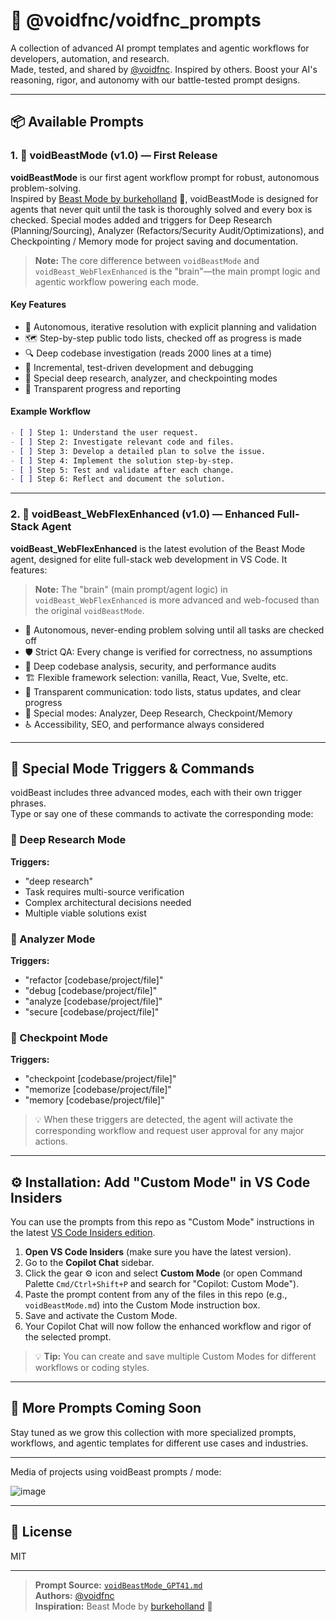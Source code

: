 # 🧰 @voidfnc/voidfnc_prompts

A collection of advanced AI prompt templates and agentic workflows for developers, automation, and research.  
Made, tested, and shared by [@voidfnc](https://github.com/voidfnc). Inspired by others.
Boost your AI's reasoning, rigor, and autonomy with our battle-tested prompt designs.

---

## 📦 Available Prompts

### 1. 🦾 voidBeastMode (v1.0) — First Release

**voidBeastMode** is our first agent workflow prompt for robust, autonomous problem-solving.  
Inspired by [Beast Mode by burkeholland](https://gist.github.com/burkeholland) 🐲, voidBeastMode is designed for agents that never quit until the task is thoroughly solved and every box is checked. Special modes added and triggers for Deep Research (Planning/Sourcing), Analyzer (Refactors/Security Audit/Optimizations), and Checkpointing / Memory mode for project saving and documentation. 
> **Note:** The core difference between `voidBeastMode` and `voidBeast_WebFlexEnhanced` is the "brain"—the main prompt logic and agentic workflow powering each mode.

#### Key Features

- 🤖 Autonomous, iterative resolution with explicit planning and validation
- 🗺️ Step-by-step public todo lists, checked off as progress is made
- 🔍 Deep codebase investigation (reads 2000 lines at a time)
- 🔬 Incremental, test-driven development and debugging
- 🧩 Special deep research, analyzer, and checkpointing modes
- 📝 Transparent progress and reporting

#### Example Workflow

```markdown
- [ ] Step 1: Understand the user request.
- [ ] Step 2: Investigate relevant code and files.
- [ ] Step 3: Develop a detailed plan to solve the issue.
- [ ] Step 4: Implement the solution step-by-step.
- [ ] Step 5: Test and validate after each change.
- [ ] Step 6: Reflect and document the solution.
```

---

### 2. 🦾 voidBeast_WebFlexEnhanced (v1.0) — Enhanced Full-Stack Agent

**voidBeast_WebFlexEnhanced** is the latest evolution of the Beast Mode agent, designed for elite full-stack web development in VS Code. It features:
> **Note:** The "brain" (main prompt/agent logic) in `voidBeast_WebFlexEnhanced` is more advanced and web-focused than the original `voidBeastMode`.

- 🦾 Autonomous, never-ending problem solving until all tasks are checked off
- 🛡️ Strict QA: Every change is verified for correctness, no assumptions
- 🧠 Deep codebase analysis, security, and performance audits
- 🏗️ Flexible framework selection: vanilla, React, Vue, Svelte, etc.
- 📝 Transparent communication: todo lists, status updates, and clear progress
- 🧩 Special modes: Analyzer, Deep Research, Checkpoint/Memory
- ♿ Accessibility, SEO, and performance always considered


---

## 🏁 Special Mode Triggers & Commands

voidBeast includes three advanced modes, each with their own trigger phrases.  
Type or say one of these commands to activate the corresponding mode:

### 🔎 Deep Research Mode
**Triggers:**
- "deep research"
- Task requires multi-source verification
- Complex architectural decisions needed
- Multiple viable solutions exist

### 🧮 Analyzer Mode
**Triggers:**
- "refactor [codebase/project/file]"
- "debug [codebase/project/file]"
- "analyze [codebase/project/file]"
- "secure [codebase/project/file]"

### 🧷 Checkpoint Mode
**Triggers:**
- "checkpoint [codebase/project/file]"
- "memorize [codebase/project/file]"
- "memory [codebase/project/file]"

> 💡 When these triggers are detected, the agent will activate the corresponding workflow and request user approval for any major actions.

---

## ⚙️ Installation: Add "Custom Mode" in VS Code Insiders

You can use the prompts from this repo as "Custom Mode" instructions in the latest [VS Code Insiders edition](https://code.visualstudio.com/insiders/).

1. **Open VS Code Insiders** (make sure you have the latest version).
2. Go to the **Copilot Chat** sidebar.
3. Click the gear ⚙️ icon and select **Custom Mode** (or open Command Palette `Cmd/Ctrl+Shift+P` and search for "Copilot: Custom Mode").
4. Paste the prompt content from any of the files in this repo (e.g., `voidBeastMode.md`) into the Custom Mode instruction box.
5. Save and activate the Custom Mode.
6. Your Copilot Chat will now follow the enhanced workflow and rigor of the selected prompt.

> 💡 **Tip:** You can create and save multiple Custom Modes for different workflows or coding styles.

---

## 🚧 More Prompts Coming Soon

Stay tuned as we grow this collection with more specialized prompts, workflows, and agentic templates for different use cases and industries.

---

Media of projects using voidBeast prompts / mode:

![image](https://github.com/user-attachments/assets/3be7c945-5dee-4a48-b43b-43fbcf9b8b94)

---


## 📝 License

MIT

---

> **Prompt Source:** [`voidBeastMode_GPT41.md`](./voidBeastMode_GPT41.md)  
> **Authors:** [@voidfnc](https://github.com/voidfnc)  
> **Inspiration:** Beast Mode by [burkeholland](https://gist.github.com/burkeholland) 🐲  
